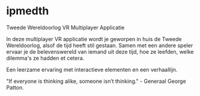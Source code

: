 # ipmedth
Tweede Wereldoorlog VR Multiplayer Applicatie

In deze multiplayer VR applicatie wordt je geworpen in huis de Tweede Wereldoorlog, alsof de tijd heeft stil gestaan.
Samen met een andere speler ervaar je de belevenswereld van iemand uit deze tijd, hoe ze leefden, welke dilemma's ze hadden et cetera.

Een leerzame ervaring met interactieve elementen en een verhaallijn.

"If everyone is thinking alike, someone isn’t thinking." - Generaal George Patton.
